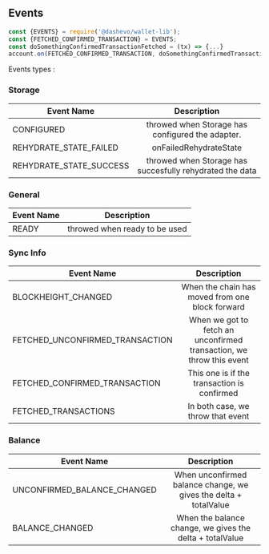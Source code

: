 ## Events 

```javascript
const {EVENTS} = require('@dashevo/wallet-lib');
const {FETCHED_CONFIRMED_TRANSACTION} = EVENTS;
const doSomethingConfirmedTransactionFetched = (tx) => {...}
account.on(FETCHED_CONFIRMED_TRANSACTION, doSomethingConfirmedTransactionFetched);
```

Events types : 


### Storage

| Event Name                 | Description                                             | 
| -------------------------- |:-------------------------------------------------------:|
| CONFIGURED                 |  throwed when Storage has configured the adapter.       |
| REHYDRATE_STATE_FAILED     | onFailedRehydrateState                                  |
| REHYDRATE_STATE_SUCCESS    | throwed when Storage has succesfully rehydrated the data|

### General 

| Event Name                 | Description                          | 
| -------------------------- |:------------------------------------:|
| READY                      |  throwed when ready to be used       |



### Sync Info

| Event Name                       | Description                                                          | 
| -------------------------------- |:--------------------------------------------------------------------:|
| BLOCKHEIGHT_CHANGED              | When the chain has moved from one block forward                      |
| FETCHED_UNCONFIRMED_TRANSACTION  | When we got to fetch an unconfirmed transaction, we throw this event |
| FETCHED_CONFIRMED_TRANSACTION    | This one is if the transaction is confirmed                          |
| FETCHED_TRANSACTIONS             | In both case, we throw that event                                    |


### Balance

| Event Name                   | Description                                                            | 
| ---------------------------- |:----------------------------------------------------------------------:|
| UNCONFIRMED_BALANCE_CHANGED  | When unconfirmed balance change, we gives the delta + totalValue       |
| BALANCE_CHANGED              | When the balance change, we gives the delta + totalValue               |



